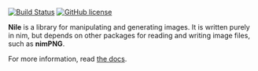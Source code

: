 [![Build Status](https://travis-ci.org/prideout/lava.svg?branch=master)](https://travis-ci.org/prideout/lava)
[![GitHub license](https://img.shields.io/badge/license-MIT-blue.svg)](https://github.com/prideout/clumpy/blob/master/LICENSE)

**Nile** is a library for manipulating and generating images. It is written purely in nim, but
depends on other packages for reading and writing image files, such as **nimPNG**.

For more information, read [the docs]().

<!--

# SEE ALSO

    https://nimble.directory/pkg/nimagg (the AGG library, hand ported from C, seems nice)
    https://nimble.directory/pkg/suffer (looks like a personal project; draws 2D shapes with pure nim and depends on a few C libraries)
    https://nimble.directory/search?query=graphics
    http://rnduja.github.io/2015/10/21/scientific-nim/
    https://narimiran.github.io/2018/05/10/python-numpy-nim.html
    https://github.com/stavenko/nim-glm
    https://github.com/unicredit/neo
    http://entropymine.com/imageworsener/pixelmixing/

# TO BE DONE

    island.py
        create 1 Image from cairo, 1 Image from islands, then implement "addOverlay"
        promote Canvas out of test
        However keep the PNG stuff in the test

    Helpers
        clipSegment
        marchSegment

    Infinite Island

    Grid Improvements
        float => float32, int => int32
        use mapIt and applyIt
        templatize the pattern of looping over rows, cols, and having "x y row col", e.g.
            with pixels(grid):
                pixel = pixel + 1.0f - x + y / float(row)

    automate tests
        keep it simple, just check in the PNG files and diff them with a simple nim program

    Grid Improvements
        addBorder (default argument of 1)
        blitFrom
        save / load tiff and/or npy

    Image
        pillow suite of things
        png and jpeg only
        colorspace: linear / srgb
        save takes CLAMP or NORMALIZE

    Remove Canvas from docs
        https://github.com/memononen/nanosvg

    minilight / https://www.keithlantz.net/

    open source & nimble
        "The top level of the package source directory should contain at most one module, "
        "named 'cairo.nim', but a file named 'cairowin32.nim' was found. This will be an error "
        "in the future."

# THE INFINITE ISLAND

    "Always be minifying"

    - In other words, the most recently rendered tile is always between 2x and 4x the viewport size.
    - Magnifying produces pixelation or blurriness
    - Evaluating noise in real time causes peninsulas to morph into islands, etc.
    - We get free AA because we're supersampling
    - If the tile were always bigger than the viewport, we can do fun things with distance fields.

    Strategy:
    - Window is 960x540, Viewport is 960x960 BaseTile (L_f32) and CurrentTile (L_f32) are both 3840x3840.
    - Initial Viewport is 0.375,0.375 through 0.625, 0.625
    - Base layer is a carefully scaled / offset Hermite splat that crosses 0 at about 1/16 (0.0625)
    - Two floating-point tiles: BaseTile (low freq only) and CurrentTile (BaseTile + 3 layers).
    - When zooming, as soon as minification hits the 2x boundary (i.e. when vp extent is >= 0.5)
    - Re-render the CurrentTile (but with only 1 additional layer) at full res using the current vp
    - Normalize CurrentTile pixel values to [-1,+1] but do not offset (0 should not move).
    - Copy CurrentTile to BaseTile.
    - Add 3 noise layers to CurrentTile.
    - Recompute the FocusPoint by marching the FocusRay (.5,.5) to (0.7,-1.0)
    - Reset the Viewport to 0.375,0.375 through 0.625, 0.625

    According to wikipedia, Mandelbrot is an "escape-time" fractal whereas Brownian surfaces are "random
    fractals" because they are generated via stochastic rules. Arbitrary precision libraries like BLAH
    can help.

    Binary Ninja or github cutter

# HOW TO BUILD DOCS

    brew install mkdocs
    pip install mkdocs-material
    mkdocs serve
    mkdocs build -d /tmp/docs
    git checkout gh-pages; rsync /tmp/docs ./

-->